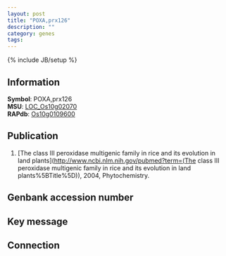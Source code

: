 ```yaml
---
layout: post
title: "POXA,prx126"
description: ""
category: genes
tags: 
---
```

{% include JB/setup %}

## Information
__Symbol__: POXA,prx126  
__MSU__: [LOC_Os10g02070](http://rice.plantbiology.msu.edu/cgi-bin/ORF_infopage.cgi?orf=LOC_Os10g02070)  
__RAPdb__: [Os10g0109600](http://rapdb.dna.affrc.go.jp/viewer/gbrowse_details/irgsp1?name=Os10g0109600)  

## Publication
1. [The class III peroxidase multigenic family in rice and its evolution in land plants](http://www.ncbi.nlm.nih.gov/pubmed?term=(The class III peroxidase multigenic family in rice and its evolution in land plants%5BTitle%5D)), 2004, Phytochemistry.

## Genbank accession number

## Key message

## Connection


